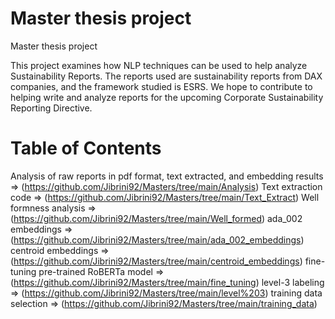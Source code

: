 # Master thesis project 
Master thesis project 

This project examines how NLP techniques can be used to help analyze Sustainability Reports.
The reports used are sustainability reports from DAX companies, and the framework studied is ESRS.
We hope to contribute to helping write and analyze reports for the upcoming Corporate Sustainability Reporting Directive.

# Table of Contents
Analysis of raw reports in pdf format, text extracted, and embedding results => (https://github.com/Jibrini92/Masters/tree/main/Analysis)
Text extraction code => (https://github.com/Jibrini92/Masters/tree/main/Text_Extract)
Well formness analysis => (https://github.com/Jibrini92/Masters/tree/main/Well_formed)
ada_002 embeddings => (https://github.com/Jibrini92/Masters/tree/main/ada_002_embeddings)
centroid embeddings => (https://github.com/Jibrini92/Masters/tree/main/centroid_embeddings)
fine-tuning pre-trained RoBERTa model => (https://github.com/Jibrini92/Masters/tree/main/fine_tuning)
level-3 labeling => (https://github.com/Jibrini92/Masters/tree/main/level%203)
training data selection => (https://github.com/Jibrini92/Masters/tree/main/training_data)
